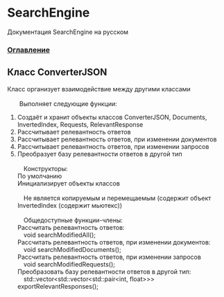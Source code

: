 # SearchEngine
Документация SearchEngine на русском

### [Оглавление](../index.md)

## Класс ConverterJSON
Класс организует взаимодействие между другими классами\
\
&emsp;&emsp;Выполняет следующие функции:
		
1. Создаёт и хранит объекты классов ConverterJSON, Documents, InvertedIndex, Requests, RelevantResponse
2. Рассчитывает релевантность ответов
3. Рассчитывает релевантность ответов, при изменении документов
4. Рассчитывает релевантность ответов, при изменении запросов
5. Преобразует базу релевантности ответов в другой тип\
\
&emsp;Конструкторы:\
По умолчанию\
Инициализирует объекты классов\
\
&emsp;Не является копируемым и перемещаемым (содержит объект InvertedIndex (содержит мьютекс))\
\
&emsp;Общедоступные функции-члены:\
Рассчитать релевантность ответов:\
&emsp;void searchModifiedAll();\
Рассчитать релевантность ответов, при изменении документов:\
&emsp;void searchModifiedDocuments();\
Рассчитать релевантность ответов, при изменении запросов\
&emsp;void searchModifiedRequests();\
Преобразовать базу релевантности ответов в другой тип:\
&emsp;std::vector<std::vector<std::pair<int, float>>> exportRelevantResponses();
